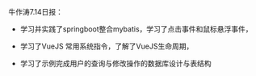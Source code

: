 牛作涛7.14日报：

- 学习并实践了springboot整合mybatis，学习了点击事件和鼠标悬浮事件，

- 学习了VueJS 常用系统指令，了解了VueJS生命周期，

- 学习了示例完成用户的查询与修改操作的数据库设计与表结构

# 